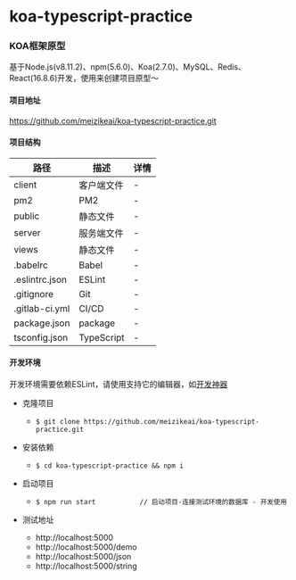 # koa-typescript-practice

### KOA框架原型

基于Node.js(v8.11.2)、npm(5.6.0)、Koa(2.7.0)、MySQL、Redis、React(16.8.6)开发，使用来创建项目原型〜

#### 项目地址
https://github.com/meizikeai/koa-typescript-practice.git

#### 项目结构

| 路径           | 描述       | 详情 |
| -------------- | ---------- | ---- |
| client         | 客户端文件 | -    |
| pm2            | PM2        | -    |
| public         | 静态文件   | -    |
| server         | 服务端文件 | -    |
| views          | 静态文件   | -    |
| .babelrc       | Babel      | -    |
| .eslintrc.json | ESLint     | -    |
| .gitignore     | Git        | -    |
| .gitlab-ci.yml | CI/CD      | -    |
| package.json   | package    | -    |
| tsconfig.json  | TypeScript | -    |


#### 开发环境

开发环境需要依赖ESLint，请使用支持它的编辑器，如[开发神器](https://code.visualstudio.com/)

- 克隆项目
  - `$ git clone https://github.com/meizikeai/koa-typescript-practice.git`

- 安装依赖
  - `$ cd koa-typescript-practice && npm i`

- 启动项目
  - `$ npm run start           // 启动项目-连接测试环境的数据库 - 开发使用`

- 测试地址
  - http://localhost:5000
  - http://localhost:5000/demo
  - http://localhost:5000/json
  - http://localhost:5000/string

